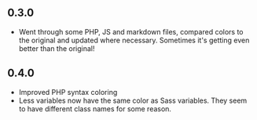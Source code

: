 ## 0.3.0
* Went through some PHP, JS and markdown files, compared colors to the
original and updated where necessary. Sometimes it's getting even better than
the original!

## 0.4.0
* Improved PHP syntax coloring
* Less variables now have the same color as Sass variables. They seem to have
  different class names for some reason.
